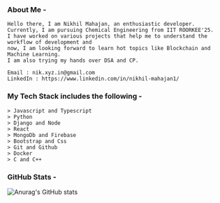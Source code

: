 ### About Me -

```
Hello there, I am Nikhil Mahajan, an enthusiastic developer.
Currently, I am pursuing Chemical Engineering from IIT ROORKEE'25.  
I have worked on various projects that help me to understand the workflow of development and  
now, I am looking forward to learn hot topics like Blockchain and Machine Learning.   
I am also trying my hands over DSA and CP.

Email : nik.xyz.in@gmail.com 
LinkedIn : https://www.linkedin.com/in/nikhil-mahajan1/
```

### My Tech Stack includes the following -

```
> Javascript and Typescript
> Python
> Django and Node 
> React 
> MongoDb and Firebase
> Bootstrap and Css 
> Git and Github
> Docker
> C and C++
```

### GitHub Stats -

![Anurag's GitHub stats](https://github-readme-stats.vercel.app/api?username=nik-55&show_icons=true&theme=transparent)   

